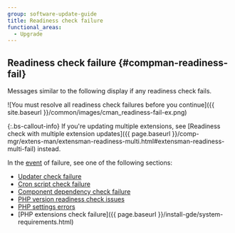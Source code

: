 ```yaml
---
group: software-update-guide
title: Readiness check failure
functional_areas:
  - Upgrade
---
```


## Readiness check failure {#compman-readiness-fail}

Messages similar to the following display if any readiness check fails.

![You must resolve all readiness check failures before you continue]({{ site.baseurl }}/common/images/cman_readiness-fail-ex.png)

 {:.bs-callout-info}
If you're updating multiple extensions, see [Readiness check with multiple extension updates]({{ page.baseurl }}/comp-mgr/extens-man/extensman-readiness-multi.html#extensman-readiness-multi-fail) instead.

In the [event](https://glossary.magento.com/event) of failure, see one of the following sections:

*  [Updater check failure](https://support.magento.com/hc/en-us/articles/360033352071)
*  [Cron script check failure](https://support.magento.com/hc/en-us/articles/360032952852)
*  [Component dependency check failure](https://support.magento.com/hc/en-us/articles/360033204651)
*  [PHP version readiness check issues](https://support.magento.com/hc/en-us/articles/360033546411)
*  [PHP settings errors](https://support.magento.com/hc/en-us/articles/360034599631)
*  [PHP extensions check failure]({{ page.baseurl }}/install-gde/system-requirements.html)
